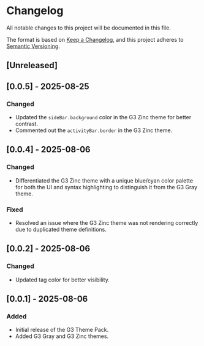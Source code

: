 # Changelog

All notable changes to this project will be documented in this file.

The format is based on [Keep a Changelog](https.keepachangelog.com/en/1.0.0/),
and this project adheres to [Semantic Versioning](https://semver.org/spec/v2.0.0.html).

## [Unreleased]

## [0.0.5] - 2025-08-25

### Changed

- Updated the `sideBar.background` color in the G3 Zinc theme for better contrast.
- Commented out the `activityBar.border` in the G3 Zinc theme.

## [0.0.4] - 2025-08-06

### Changed

- Differentiated the G3 Zinc theme with a unique blue/cyan color palette for both the UI and syntax highlighting to distinguish it from the G3 Gray theme.

### Fixed

- Resolved an issue where the G3 Zinc theme was not rendering correctly due to duplicated theme definitions.

## [0.0.2] - 2025-08-06

### Changed

- Updated tag color for better visibility.

## [0.0.1] - 2025-08-06

### Added

- Initial release of the G3 Theme Pack.
- Added G3 Gray and G3 Zinc themes.